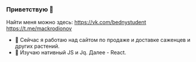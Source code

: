### Приветствую 👋
Найти меня можно здесь:   https://vk.com/bednystudent
                          https://t.me/mackrodionov

- 🔭 Сейчас я работаю над сайтом по продаже и доставке саженцев и других растений.
- 🌱 Изучаю нативный JS и Jq. Далее - React.

<!--
**mack-rodionov/mack-rodionov** is a ✨ _special_ ✨ repository because its `README.md` (this file) appears on your GitHub profile.
